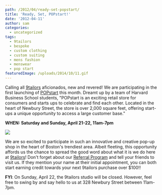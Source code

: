 ```yaml
---
path: /2012/04/ready-set-popstart/
title: 'Ready, Set, POPstart!'
date: '2012-04-11'
author: sam
categories:
  - uncategorized
tags:
  - 9tailors
  - bespoke
  - custom clothing
  - custom suiting
  - mens fashion
  - menswear
  - pop start
featuredImage: /uploads/2014/10/11.gif
---
```

Calling all [9tailors](http://www.9tailors.com/) aficionados, new and revered! We are participating in the first launching of [POPstart](http://3.bp.blogspot.com/-qcqpFMgp6R4/T4SRZ-iSTBI/AAAAAAAAALw/xTZchopAqqk/s320/POPStart_postcard.gif) this month. Dreamt up by a team of Harvard Business School students, "POPstart is an exciting retail store for consumers and starts ups to celebrate and find each other. Located in the heart of Newbury Street, the store is over 2,000 square feet, offering start-ups a unique opportunity to access a large customer base."

**WHEN: Saturday and Sunday, April 21-22, 11am-7pm**

[![](http://3.bp.blogspot.com/-qcqpFMgp6R4/T4SRZ-iSTBI/AAAAAAAAALw/xTZchopAqqk/s320/POPStart_postcard.gif)](http://3.bp.blogspot.com/-qcqpFMgp6R4/T4SRZ-iSTBI/AAAAAAAAALw/xTZchopAqqk/s1600/POPStart_postcard.gif)

We are so excited to participate in such an innovative and creative pop-up shop in the heart of Boston's trendiest area. Albeit fleeting, this opportunity affords us the chance to spread the good word about what it is we do here at [9tailors](http://www.9tailors.com/)! Don't forget about our [Referral Program](http://www.9tailors.com/pages/#!/pages/style_by_9tailors/referral_program) and tell your friends to visit us. If they mention your name at their initial appointment, you can both start earning credit towards your next 9tailors purchase over $100!!

**FYI**: On Sunday, April 22, the 9tailors studio will be closed. However, feel free to swing by and say hello to us at 328 Newbury Street between 11am-7pm.
